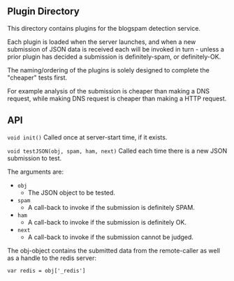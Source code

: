 Plugin Directory
----------------

This directory contains plugins for the blogspam detection service.

Each plugin is loaded when the server launches, and when a new submission
of JSON data is received each will be invoked in turn - unless a prior
plugin has decided a submission is definitely-spam, or definitely-OK.

The naming/ordering of the plugins is solely designed to complete the
"cheaper" tests first.

For example analysis of the submission is cheaper than making a DNS request,
while making DNS request is cheaper than making a HTTP request.


API
---

`void init()`
Called once at server-start time, if it exists.

`void testJSON(obj, spam, ham, next)`
Called each time there is a new JSON submission to test.

The arguments are:

* `obj`
   * The JSON object to be tested.
* `spam`
   * A call-back to invoke if the submission is definitely SPAM.
* `ham`
   * A call-back to invoke if the submission is definitely OK.
* `next`
   * A call-back to invoke if the submission cannot be judged.


The obj-object contains the submitted data from the remote-caller
as well as a handle to the redis server:

    var redis = obj['_redis']


